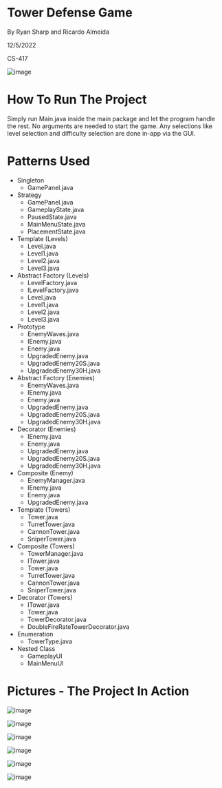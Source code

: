 # Tower Defense Game

By Ryan Sharp and Ricardo Almeida

12/5/2022

CS-417

![image](https://github.com/user-attachments/assets/3e9b6e3f-01e9-42ec-9487-50b4a3450515)

# How To Run The Project

Simply run Main.java inside the main package and let the program handle the rest. No arguments are needed to start the game. Any selections like level selection and difficulty selection are done in-app via the GUI.

# Patterns Used

-   Singleton
    -   GamePanel.java
-   Strategy
    -   GamePanel.java
    -   GameplayState.java
    -   PausedState.java
    -   MainMenuState.java
    -   PlacementState.java
-   Template (Levels)
    -   Level.java
    -   Level1.java
    -   Level2.java
    -   Level3.java
-   Abstract Factory (Levels)
    -   LevelFactory.java
    -   ILevelFactory.java
    -   Level.java
    -   Level1.java
    -   Level2.java
    -   Level3.java
-   Prototype
    -   EnemyWaves.java
    -   IEnemy.java
    -   Enemy.java
    -   UpgradedEnemy.java
    -   UpgradedEnemy20S.java
    -   UpgradedEnemy30H.java
-   Abstract Factory (Enemies)
    -   EnemyWaves.java
    -   IEnemy.java
    -   Enemy.java
    -   UpgradedEnemy.java
    -   UpgradedEnemy20S.java
    -   UpgradedEnemy30H.java
-   Decorator (Enemies)
    -   IEnemy.java
    -   Enemy.java
    -   UpgradedEnemy.java
    -   UpgradedEnemy20S.java
    -   UpgradedEnemy30H.java
-   Composite (Enemy)
    -   EnemyManager.java
    -   IEnemy.java
    -   Enemy.java
    -   UpgradedEnemy.java
-   Template (Towers)
    -   Tower.java
    -   TurretTower.java
    -   CannonTower.java
    -   SniperTower.java
-   Composite (Towers)
    -   TowerManager.java
    -   ITower.java
    -   Tower.java
    -   TurretTower.java
    -   CannonTower.java
    -   SniperTower.java
-   Decorator (Towers)
    -   ITower.java
    -   Tower.java
    -   TowerDecorator.java
    -   DoubleFireRateTowerDecorator.java
-   Enumeration
    -   TowerType.java
-   Nested Class
    -   GameplayUI
    -   MainMenuUI

# Pictures - The Project In Action

![image](https://github.com/user-attachments/assets/2260508a-c6f9-4409-be35-ecf2d3d4bd58)

![image](https://github.com/user-attachments/assets/50815917-344a-4460-a44e-1453d38c959e)

![image](https://github.com/user-attachments/assets/6e71d4d7-3bda-4d81-9d41-dba52f7cc48a)

![image](https://github.com/user-attachments/assets/9adde241-4fae-4e50-a813-8a800d5f6305)

![image](https://github.com/user-attachments/assets/936bf34e-4fa5-422f-90eb-cae2cdf8374b)

![image](https://github.com/user-attachments/assets/b7a5d087-0cea-48bb-ab61-66868a4043ea)

